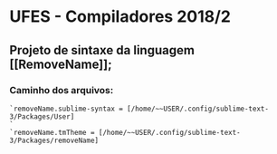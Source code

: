 # UFES - Compiladores 2018/2

## Projeto de sintaxe da linguagem [[RemoveName]];

### __Caminho dos arquivos__:

	`removeName.sublime-syntax = [/home/~~USER/.config/sublime-text-3/Packages/User]
	`
	`removeName.tmTheme = [/home/~~USER/.config/sublime-text-3/Packages/removeName]
